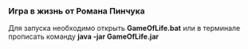 <h3>Игра в жизнь от Романа Пинчука</h3>

Для запуска необходимо открыть **GameOfLife.bat** или в терминале прописать команду **java -jar GameOfLife.jar** 